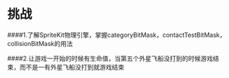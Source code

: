 # 挑战

####1.了解SpriteKit物理引擎，掌握categoryBitMask，contactTestBitMask，collisionBitMask的用法

####2.让游戏一开始的时候有生命值，当第五个外星飞船没打到的时候游戏结束，而不是一有外星飞船没打到就游戏结束
